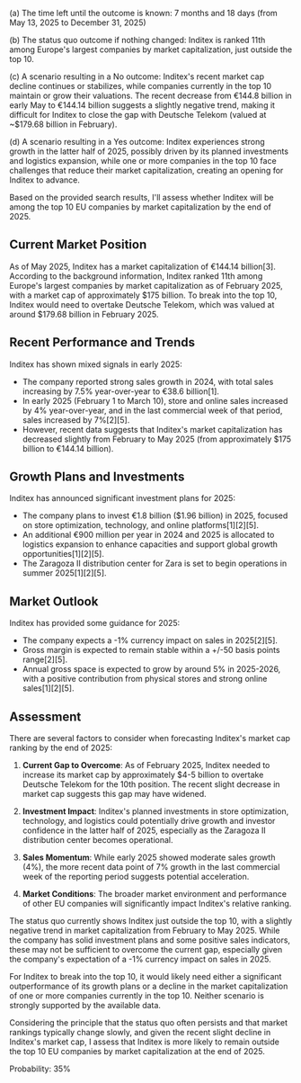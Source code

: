 (a) The time left until the outcome is known: 7 months and 18 days (from May 13, 2025 to December 31, 2025)

(b) The status quo outcome if nothing changed: Inditex is ranked 11th among Europe's largest companies by market capitalization, just outside the top 10.

(c) A scenario resulting in a No outcome: Inditex's recent market cap decline continues or stabilizes, while companies currently in the top 10 maintain or grow their valuations. The recent decrease from €144.8 billion in early May to €144.14 billion suggests a slightly negative trend, making it difficult for Inditex to close the gap with Deutsche Telekom (valued at ~$179.68 billion in February).

(d) A scenario resulting in a Yes outcome: Inditex experiences strong growth in the latter half of 2025, possibly driven by its planned investments and logistics expansion, while one or more companies in the top 10 face challenges that reduce their market capitalization, creating an opening for Inditex to advance.

Based on the provided search results, I'll assess whether Inditex will be among the top 10 EU companies by market capitalization by the end of 2025.

## Current Market Position

As of May 2025, Inditex has a market capitalization of €144.14 billion[3]. According to the background information, Inditex ranked 11th among Europe's largest companies by market capitalization as of February 2025, with a market cap of approximately $175 billion. To break into the top 10, Inditex would need to overtake Deutsche Telekom, which was valued at around $179.68 billion in February 2025.

## Recent Performance and Trends

Inditex has shown mixed signals in early 2025:

- The company reported strong sales growth in 2024, with total sales increasing by 7.5% year-over-year to €38.6 billion[1].
- In early 2025 (February 1 to March 10), store and online sales increased by 4% year-over-year, and in the last commercial week of that period, sales increased by 7%[2][5].
- However, recent data suggests that Inditex's market capitalization has decreased slightly from February to May 2025 (from approximately $175 billion to €144.14 billion).

## Growth Plans and Investments

Inditex has announced significant investment plans for 2025:

- The company plans to invest €1.8 billion ($1.96 billion) in 2025, focused on store optimization, technology, and online platforms[1][2][5].
- An additional €900 million per year in 2024 and 2025 is allocated to logistics expansion to enhance capacities and support global growth opportunities[1][2][5].
- The Zaragoza II distribution center for Zara is set to begin operations in summer 2025[1][2][5].

## Market Outlook

Inditex has provided some guidance for 2025:

- The company expects a -1% currency impact on sales in 2025[2][5].
- Gross margin is expected to remain stable within a +/-50 basis points range[2][5].
- Annual gross space is expected to grow by around 5% in 2025-2026, with a positive contribution from physical stores and strong online sales[1][2][5].

## Assessment

There are several factors to consider when forecasting Inditex's market cap ranking by the end of 2025:

1. **Current Gap to Overcome**: As of February 2025, Inditex needed to increase its market cap by approximately $4-5 billion to overtake Deutsche Telekom for the 10th position. The recent slight decrease in market cap suggests this gap may have widened.

2. **Investment Impact**: Inditex's planned investments in store optimization, technology, and logistics could potentially drive growth and investor confidence in the latter half of 2025, especially as the Zaragoza II distribution center becomes operational.

3. **Sales Momentum**: While early 2025 showed moderate sales growth (4%), the more recent data point of 7% growth in the last commercial week of the reporting period suggests potential acceleration.

4. **Market Conditions**: The broader market environment and performance of other EU companies will significantly impact Inditex's relative ranking.

The status quo currently shows Inditex just outside the top 10, with a slightly negative trend in market capitalization from February to May 2025. While the company has solid investment plans and some positive sales indicators, these may not be sufficient to overcome the current gap, especially given the company's expectation of a -1% currency impact on sales in 2025.

For Inditex to break into the top 10, it would likely need either a significant outperformance of its growth plans or a decline in the market capitalization of one or more companies currently in the top 10. Neither scenario is strongly supported by the available data.

Considering the principle that the status quo often persists and that market rankings typically change slowly, and given the recent slight decline in Inditex's market cap, I assess that Inditex is more likely to remain outside the top 10 EU companies by market capitalization at the end of 2025.

Probability: 35%